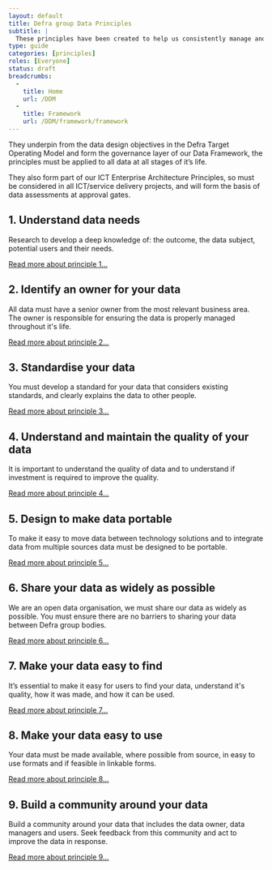 ```yaml
---
layout: default
title: Defra group Data Principles
subtitle: |
  These principles have been created to help us consistently manage and use the data we need to deliver the business outcomes in the Defra Strategy.
type: guide
categories: [principles]
roles: [Everyone]
status: draft
breadcrumbs:
  -
    title: Home
    url: /DDM
  -
    title: Framework
    url: /DDM/framework/framework
---
```


They underpin from the data design objectives in the Defra Target Operating Model and form the governance layer of our Data Framework, the principles must be applied to all data at all stages of it’s life.

They also form part of our ICT Enterprise Architecture Principles, so must be considered in all ICT/service delivery projects, and will form the basis of data assessments at approval gates.

## 1. Understand data needs

Research to develop a deep knowledge of: the outcome, the data subject, potential users and their needs.

[Read more about principle 1…](principles/principle1)

## 2. Identify an owner for your data

All data must have a senior owner from the most relevant business area. The owner is responsible for ensuring the data is properly managed throughout it's life.

[Read more about principle 2…](principles/principle2)

## 3. Standardise your data

You must develop a standard for your data that considers existing standards, and clearly explains the data to other people.

[Read more about principle 3…](principles/principle3)

## 4. Understand and maintain the quality of your data

It is important to understand the quality of data and to understand if investment is required to improve the quality.

[Read more about principle 4…](principles/principle4)

## 5. Design to make data portable

To make it easy to move data between technology solutions and to integrate data from multiple sources data must be designed to be portable.

[Read more about principle 5…](principles/principle5)

## 6. Share your data as widely as possible

We are an open data organisation, we must share our data as widely as possible. You must ensure there are no barriers to sharing your data between Defra group bodies.

[Read more about principle 6…](principles/principle6)

## 7. Make your data easy to find

It’s essential to make it easy for users to find your data, understand it's quality, how it was made, and how it can be used.  

[Read more about principle 7…](principles/principle7)

## 8. Make your data easy to use

Your data must be made available, where possible from source, in easy to use formats and if feasible in linkable forms.

[Read more about principle 8…](principles/principle8)

## 9. Build a community around your data

Build a community around your data that includes the data owner, data managers and users. Seek feedback from this community and act to improve the data in response.

[Read more about principle 9…](principles/principle9)
